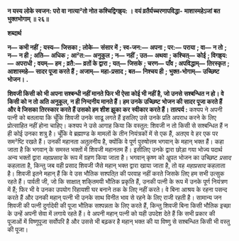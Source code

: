 **न यस्य लोके स्वजन: परो वा** **नात्या²तो नोत कश्चिद्विगह्र्य: ।** **वयं व्रतैर्यच्चरणापविद्धा-** **माशास्महेऽजां बत भुक्तभोगाम् ॥ २६॥** 

**शब्दार्थ** 

**न—** **कभी नहीं** **; यस्य—** **जिसका** **; लोके—** **संसार में** **; स्व-जन:—** **अपना** **; पर:—** **पराया** **; वा—** **न तो** **; न—** **न ही** **; अति—** **अधिक** **;** **आ²त:—** **अनुकूल** **; न—** **नहीं** **; उत—** **अथवा** **; कश्चित्—** **कोई** **; विगह्र्य:—** **अपराधी** **; वयम्—** **हम** **; व्रतै:—** **व्रतों के द्वारा** **; यत्—** **जिसके** **; चरण—** **पाँव** **; अपविद्धाम्—** **तिरस्कृत** **; आशास्महे—** **सादर पूजा करते हैं** **; अजाम्—** **महा-प्रसाद** **; बत—** **निश्चय ही** **;** **भुक्त-भोगाम्—** **उच्छिष्ट भोजन।** **.** 

**शिवजी किसी को भी अपना सश्बन्धी नहीं मानते फिर भी ऐसा कोई भी नहीं है, जो उनसे** **सश्बन्धित न हो। वे किसी को न तो अति अनुकूल, न ही निन्दनीय मानते हैं। हम उनके उच्छिष्ट** **भोजन की सादर पूजा करते हैं और वे जिसका तिरस्कार करते हैं उसको हम शीश झुका कर** **स्वीकार करते हैं।** **तात्पर्य :** कश्यप ने अपनी पत्नी को बतलाया कि चूँकि शिवजी उनके साढू लगते हैं इसलिए उसे उनके प्रति अपराध करने के लिए प्रोत्साहित नहीं होना चाहिए। कश्यप ने उसे आगाह किया कि वस्तुत: शिवजी न तो किसी से सश्बन्धित हैं न ही कोई उनका शत्रु है। चूँकि वे ब्रह्माण्ड के मामलों के तीन नियंत्रकों में से एक हैं, अतएव वे हर एक पर सम²ष्टि रखते हैं। उनकी महानता अतुलनीय है, क्योंकि वे पूर्ण पुरुषोत्तम भगवान् के महान् भक्त हैं। कहा जाता है कि भगवान् के समस्त भक्तों में शिवजी महानतम हैं। इसीलिए उनके द्वारा छोड़ा गया भोज्य पदार्थ अन्य भक्तों द्वारा *महाप्रसाद* के रूप में ग्रहण किया जाता है। भगवान् कृष्ण को अॢपत भोजन का उच्छिष्ट *प्रसाद* कहलाता है, किन्तु जब वही प्रसाद शिवजी जैसे महान् भक्त द्वारा खाया जाता है, तो वह *महाप्रसाद* कहलाता है। शिवजी इतने महान् हैं कि वे उस भौतिक सश्पति्त की परवाह नहीं करते जिसके लिए हम सभी उत्सुक रहते हैं। पार्वती जी, जो कि साक्षात् शकि्तमयी भौतिक प्रकृति हैं, उनकी पत्नी के रूप में उनके पूर्ण नियंत्रण में हैं; फिर भी वे उनका उपयोग रिहायशी घर बनाने तक के लिए नहीं करते। वे बिना आश्रय के रहना पसन्द करते हैं और उनकी महान् पत्नी भी उनके साथ विनीत भाव से रहने के लिए राजी रहती है। सामान्य जन शिवजी की पत्नी दुर्गादेवी की पूजा भौतिक सश्पन्नता के लिए करते हैं, किन्तु शिवजी बिना किसी भौतिक इच्छा के उन्हें अपनी सेवा में लगाये रहते हैं। वे अपनी महान् पत्नी को यही उपदेश देते हैं कि सभी प्रकार की पूजाओं में विष्णुपूजा सर्वोपरि है और उससे भी बढ़कर है महान् भक्त की या विष्णु से सश्बन्धित किसी भी वस्तु की पूजा।  